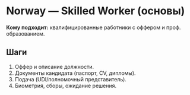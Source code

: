 # Norway — Skilled Worker (основы)

**Кому подходит:** квалифицированные работники с оффером и проф. образованием.

## Шаги
1) Оффер и описание должности.  
2) Документы кандидата (паспорт, CV, дипломы).  
3) Подача (UDI/полномочный представитель).  
4) Биометрия, сборы, ожидание решения.
